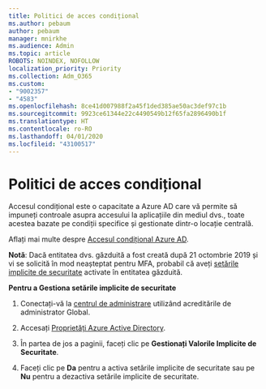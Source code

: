 ```yaml
---
title: Politici de acces condițional
ms.author: pebaum
author: pebaum
manager: mnirkhe
ms.audience: Admin
ms.topic: article
ROBOTS: NOINDEX, NOFOLLOW
localization_priority: Priority
ms.collection: Adm_O365
ms.custom:
- "9002357"
- "4583"
ms.openlocfilehash: 8ce41d007988f2a45f1ded385ae50ac3def97c1b
ms.sourcegitcommit: 9923ce61344e22c4490549b12f65fa2896490b1f
ms.translationtype: HT
ms.contentlocale: ro-RO
ms.lasthandoff: 04/01/2020
ms.locfileid: "43100517"
---
```

# <a name="conditional-access-policies"></a>Politici de acces condițional

Accesul condițional este o capacitate a Azure AD care vă permite să impuneți controale asupra accesului la aplicațiile din mediul dvs., toate acestea bazate pe condiții specifice și gestionate dintr-o locație centrală.

Aflați mai multe despre [Accesul condițional Azure AD](https://docs.microsoft.com/azure/active-directory/conditional-access/).  

**Notă**: Dacă entitatea dvs. găzduită a fost creată după 21 octombrie 2019 și vi se solicită în mod neașteptat pentru MFA, probabil că aveți [setările implicite de securitate](http://aka.ms/securitydefaults) activate în entitatea găzduită.

**Pentru a Gestiona setările implicite de securitate**

1. Conectați-vă la [centrul de administrare](https://go.microsoft.com/fwlink/p/?linkid=834822) utilizând acreditările de administrator Global.

2. Accesați [Proprietăți Azure Active Directory](https://portal.azure.com/#blade/Microsoft_AAD_IAM/ActiveDirectoryMenuBlade/Properties).

3. În partea de jos a paginii, faceți clic pe **Gestionați Valorile Implicite de Securitate**.

4. Faceți clic pe **Da** pentru a activa setările implicite de securitate sau pe **Nu** pentru a dezactiva setările implicite de securitate.
